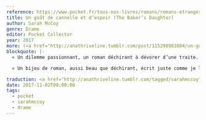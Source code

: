 ```yaml
---
reference: https://www.pocket.fr/tous-nos-livres/romans/romans-etrangers/un_gout_de_cannelle_et_despoir_collector-9782266282055/
title: Un goût de cannelle et d’espoir (The Baker’s Daughter)
author: Sarah McCoy
genre: Drame
editor: Pocket Collector
year: 2017
more: (<a href="http://anathriveline.tumblr.com/post/115298983804/un-go%C3%BBt-de-cannelle-et-despoir-the-bakers">Pocket 2015</a>, <a href="http://anathriveline.tumblr.com/post/115298983804/un-go%C3%BBt-de-cannelle-et-despoir-the-bakers">Les Escales 2014</a>, <a href="http://anathriveline.tumblr.com/post/82975744449/un-go%C3%BBt-de-cannelle-et-despoir-the-bakers">Avant-première France Loisirs 2013</a>)
blockquote: |-
  « Un dilemme passionnant, un roman déchirant à dévorer d’une traite. » ELLE

  « Un bijou de roman, aussi beau que déchirant, écrit juste comme je les  aime : le passé qui revient hanter le présent, des héroïnes attachantes, une fin lumineuse pleine d’espoir. » Tatiana de Rosnay

traduction: <a href="http://anathriveline.tumblr.com/tagged/sarahmccoy">Sarah McCoy</a>
date: 2017-11-02T00:00:00
tags:
  - pocket
  - sarahmccoy
  - drame
---
```

